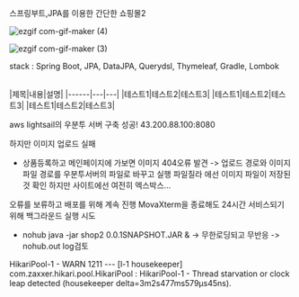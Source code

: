
스프링부트,JPA를 이용한 간단한 쇼핑몰2

![ezgif com-gif-maker (4)](https://user-images.githubusercontent.com/69129562/202893022-72b026d6-872c-4ea9-bbf9-8a4b88124441.gif)

![ezgif com-gif-maker (3)](https://user-images.githubusercontent.com/69129562/202893221-ae418d60-da19-4b77-97f2-35fb9463eb01.gif)

stack : Spring Boot, JPA, DataJPA, Querydsl, Thymeleaf, Gradle, Lombok

<br />
|제목|내용|설명|
|------|---|---|
|테스트1|테스트2|테스트3|
|테스트1|테스트2|테스트3|
|테스트1|테스트2|테스트3|
<br />

aws lightsail의 우분투 서버 구축 성공! 43.200.88.100:8080

하지만 이미지 업로드 실패
  - 상품등록하고 메인페이지에 가보면 이미지 404오류 발견 -> 업로드 경로와 이미지파일 경로를 우분투서버의 파일로 바꾸고 실행 파일질라 에선 이미지 파일이 저장된것 확인 하지만 사이트에선 여전히 엑스박스...
  
오류를 보류하고 배포를 위해 계속 진행 MovaXterm을 종료해도 24시간 서비스되기 위해 백그라운드 실행 시도 
  - nohub java -jar shop2 0.0.1SNAPSHOT.JAR & -> 무한로딩되고 무반응 -> nohub.out log검토
  
 HikariPool-1 - WARN 1211 --- [l-1 housekeeper] com.zaxxer.hikari.pool.HikariPool        : HikariPool-1 - Thread starvation or clock leap detected (housekeeper delta=3m2s477ms579µs45ns). 
  


